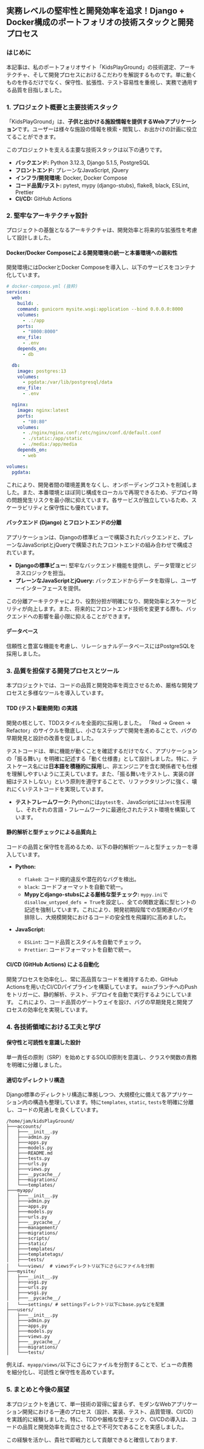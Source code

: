 ## 実務レベルの堅牢性と開発効率を追求！Django + Docker構成のポートフォリオの技術スタックと開発プロセス

### はじめに
本記事は、私のポートフォリオサイト「KidsPlayGround」の技術選定、アーキテクチャ、そして開発プロセスにおけるこだわりを解説するものです。単に動くものを作るだけでなく、保守性、拡張性、テスト容易性を重視し、実務で通用する品質を目指しました。

### 1. プロジェクト概要と主要技術スタック
「KidsPlayGround」は、**子供と出かける施設情報を提供するWebアプリケーション**です。ユーザーは様々な施設の情報を検索・閲覧し、お出かけの計画に役立てることができます。

このプロジェクトを支える主要な技術スタックは以下の通りです。

*   **バックエンド:** Python 3.12.3, Django 5.1.5, PostgreSQL
*   **フロントエンド:** プレーンなJavaScript, jQuery
*   **インフラ/開発環境:** Docker, Docker Compose
*   **コード品質/テスト:** pytest, mypy (django-stubs), flake8, black, ESLint, Prettier
*   **CI/CD:** GitHub Actions

### 2. 堅牢なアーキテクチャ設計
プロジェクトの基盤となるアーキテクチャは、開発効率と将来的な拡張性を考慮して設計しました。

#### Docker/Docker Composeによる開発環境の統一と本番環境への親和性
開発環境にはDockerとDocker Composeを導入し、以下のサービスをコンテナ化しています。

```yaml
# docker-compose.yml (抜粋)
services:
  web:
    build: .
    command: gunicorn mysite.wsgi:application --bind 0.0.0.0:8000
    volumes:
      - .:/app
    ports:
      - "8000:8000"
    env_file:
      - .env
    depends_on:
      - db

  db:
    image: postgres:13
    volumes:
      - pgdata:/var/lib/postgresql/data
    env_file:
      - .env

  nginx:
    image: nginx:latest
    ports:
      - "80:80"
    volumes:
      - ./nginx/nginx.conf:/etc/nginx/conf.d/default.conf
      - ./static:/app/static
      - ./media:/app/media
    depends_on:
      - web

volumes:
  pgdata:
```
これにより、開発者間の環境差異をなくし、オンボーディングコストを削減しました。また、本番環境とほぼ同じ構成をローカルで再現できるため、デプロイ時の問題発生リスクを最小限に抑えています。各サービスが独立しているため、スケーラビリティと保守性にも優れています。

#### バックエンド (Django) とフロントエンドの分離
アプリケーションは、Djangoの標準ビューで構築されたバックエンドと、プレーンなJavaScriptとjQueryで構築されたフロントエンドの組み合わせで構成されています。
*   **Djangoの標準ビュー:** 堅牢なバックエンド機能を提供し、データ管理とビジネスロジックを担当。
*   **プレーンなJavaScriptとjQuery:** バックエンドからデータを取得し、ユーザーインターフェースを提供。

この分離アーキテクチャにより、役割分担が明確になり、開発効率とスケーラビリティが向上します。また、将来的にフロントエンド技術を変更する際も、バックエンドへの影響を最小限に抑えることができます。

#### データベース
信頼性と豊富な機能を考慮し、リレーショナルデータベースにはPostgreSQLを採用しました。

### 3. 品質を担保する開発プロセスとツール
本プロジェクトでは、コードの品質と開発効率を両立させるため、厳格な開発プロセスと多様なツールを導入しています。

#### TDD (テスト駆動開発) の実践
開発の核として、TDDスタイルを全面的に採用しました。
「Red → Green → Refactor」のサイクルを徹底し、小さなステップで開発を進めることで、バグの早期発見と設計の改善を促しました。

テストコードは、単に機能が動くことを確認するだけでなく、アプリケーションの「振る舞い」を明確に記述する「動く仕様書」として設計しました。特に、テストケース名には**日本語を積極的に採用**し、非エンジニアを含む関係者でも仕様を理解しやすいように工夫しています。また、「振る舞いをテストし、実装の詳細はテストしない」という原則を遵守することで、リファクタリングに強く、壊れにくいテストコードを実現しています。

*   **テストフレームワーク:** Pythonには`pytest`を、JavaScriptには`Jest`を採用し、それぞれの言語・フレームワークに最適化されたテスト環境を構築しています。


#### 静的解析と型チェックによる品質向上
コードの品質と保守性を高めるため、以下の静的解析ツールと型チェッカーを導入しています。

*   **Python:**
    *   `flake8`: コード規約違反や潜在的なバグを検出。
    *   `black`: コードフォーマットを自動で統一。
    *   **Mypyとdjango-stubsによる厳格な型チェック:**
        `mypy.ini`で`disallow_untyped_defs = True`を設定し、全ての関数定義に型ヒントの記述を強制しています。これにより、開発初期段階での型関連のバグを排除し、大規模開発におけるコードの安全性を飛躍的に高めました。

*   **JavaScript:**
    *   `ESLint`: コード品質とスタイルを自動でチェック。
    *   `Prettier`: コードフォーマットを自動で統一。


#### CI/CD (GitHub Actions) による自動化
開発プロセスを効率化し、常に高品質なコードを維持するため、GitHub Actionsを用いたCI/CDパイプラインを構築しています。
`main`ブランチへのPushをトリガーに、静的解析、テスト、デプロイを自動で実行するようにしています。
これにより、コード品質のゲートウェイを設け、バグの早期発見と開発プロセスの効率化を実現しています。

### 4. 各技術領域における工夫と学び
#### 保守性と可読性を意識した設計
単一責任の原則（SRP）を始めとするSOLID原則を意識し、クラスや関数の責務を明確に分離しました。

#### 適切なディレクトリ構造
Django標準のディレクトリ構造に準拠しつつ、大規模化に備えて各アプリケーション内の構造も整理しています。特に`templates`, `static`, `tests`を明確に分離し、コードの見通しを良くしています。

```
/home/jam/kidsPlayGround/
├───accounts/
│   ├───__init__.py
│   ├───admin.py
│   ├───apps.py
│   ├───models.py
│   ├───README.md
│   ├───tests.py
│   ├───urls.py
│   ├───views.py
│   ├───__pycache__/
│   ├───migrations/
│   └───templates/
├───myapp/
│   ├───__init__.py
│   ├───admin.py
│   ├───apps.py
│   ├───models.py
│   ├───urls.py
│   ├───__pycache__/
│   ├───management/
│   ├───migrations/
│   ├───scripts/
│   ├───static/
│   ├───templates/
│   ├───templatetags/
│   ├───tests/
│   └───views/  # viewsディレクトリ以下にさらにファイルを分割
├───mysite/
│   ├───__init__.py
│   ├───asgi.py
│   ├───urls.py
│   ├───wsgi.py
│   ├───__pycache__/
│   └───settings/ # settingsディレクトリ以下にbase.pyなどを配置
├───users/
│   ├───__init__.py
│   ├───admin.py
│   ├───apps.py
│   ├───models.py
│   ├───views.py
│   ├───__pycache__/
│   ├───migrations/
│   └───tests/
```
例えば、`myapp/views/`以下にさらにファイルを分割することで、ビューの責務を細分化し、可読性と保守性を高めています。

### 5. まとめと今後の展望
本プロジェクトを通じて、単一技術の習得に留まらず、モダンなWebアプリケーション開発における一連のプロセス（設計、実装、テスト、品質管理、CI/CD）を実践的に経験しました。特に、TDDや厳格な型チェック、CI/CDの導入は、コードの品質と開発効率を両立させる上で不可欠であることを実感しました。

この経験を活かし、貴社で即戦力として貢献できると確信しております.